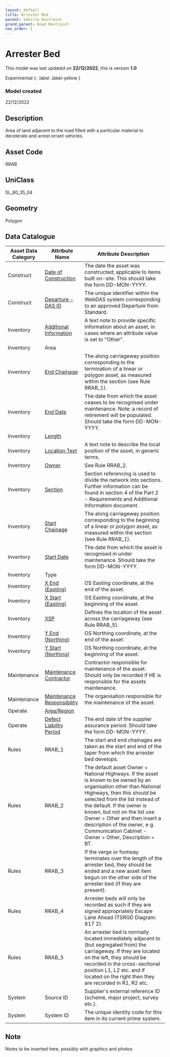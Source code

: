 ```yaml
---
layout: default
title: Arrester Bed
parent: Vehicle Restraint
grand_parent: Road Restraint
nav_order: 1
---
```


# Arrester Bed
This model was last updated on **22/12/2022**, this is version **1.0**

Experimental
{: .label .label-yellow }

### Model created
22/12/2022

## Description
Area of land adjacent to the
road filled with a particular
material to decelerate and
arrest errant vehicles.

## Asset Code
RRAB

## UniClass
SL_80_35_04

## Geometry
Polygon

## Data Catalogue

| Asset Data Category     | Attribute Name     | Attribute Description                                                                                                                                                                                                                                                                                                                                                |
|-------------------------|----------------------------|---------------------------------------------------------------------------------------------------------------------------------------------------------------------------------------------------------------------------------------------------------------------------------------------------------------------------------------------------------------------------|
| Construct               | [Date of Construction](https://s-cox.github.io/ADMM_data_dictionary/docs/attribute/Dateofconstruction.html)       | The date the asset was constructed; applicable to items built on-site. This should take the form DD-MON-YYYY.                                                                                                                                                                                                                                                             |
| Construct               | [Departure - DAS ID](https://s-cox.github.io/ADMM_data_dictionary/docs/attribute/departure.html)         | The unique identifier within the WebDAS system corresponding to an approved Departure from Standard.                                                                                                                                                                                                                                                                      |
| Inventory               | [Additional Information](https://s-cox.github.io/ADMM_data_dictionary/docs/attribute/additionalinformation.html)     | A text note to provide specific information about an asset, in cases where an attribute value is set to "Other".                                                                                                                                                                                                                                                          |
| Inventory               | Area                       |                                                                                                                                                                                                                                                                                                                                                                           |
| Inventory               | [End Chainage](https://s-cox.github.io/ADMM_data_dictionary/docs/attribute/endchainage.html)               | The along carriageway position corresponding to the termination of a linear or polygon asset, as measured within the section (see Rule RRAB_1).                                                                                                                                                                                                                           |
| Inventory               | [End Date](https://s-cox.github.io/ADMM_data_dictionary/docs/attribute/enddate.html)                   | The date from which the asset ceases to be recognised under maintenance.  Note: a record of retirement will be populated. Should take the form DD-MON-YYYY.                                                                                                                                                                                                               |
| Inventory               | [Length](https://s-cox.github.io/ADMM_data_dictionary/docs/attribute/length.html)                     |                                                                                                                                                                                                                                                                                                                                                                           |
| Inventory               | [Location Text](https://s-cox.github.io/ADMM_data_dictionary/docs/attribute/locationtext.html)              | A text note to describe the local position of the asset, in generic terms.                                                                                                                                                                                                                                                                                                |
| Inventory               | [Owner](https://s-cox.github.io/ADMM_data_dictionary/docs/attribute/owner.html)                     | See Rule RRAB_2.                                                                                                                                                                                                                                                                                                                                                          |
| Inventory               | [Section](https://s-cox.github.io/ADMM_data_dictionary/docs/attribute/section.html)                    | Section referencing is used to divide the network into sections. Further information can be found in section 4 of the Part 2 - Requirements and Additional Information document.                                                                                                                                                                                          |
| Inventory               | [Start Chainage](https://s-cox.github.io/ADMM_data_dictionary/docs/attribute/startchainage.html)             | The along carriageway position corresponding to the beginning of a linear or polygon asset, as measured within the section (see Rule RRAB_1).                                                                                                                                                                                                                             |
| Inventory               | [Start Date](https://s-cox.github.io/ADMM_data_dictionary/docs/attribute/startdate.html)                 | The date from which the asset is recognised in under maintenance. Should take the form DD-MON-YYYY.                                                                                                                                                                                                                                                                       |
| Inventory               | Type                       |                                                                                                                                                                                                                                                                                                                                                                           |
| Inventory               | [X End (Easting)](https://s-cox.github.io/ADMM_data_dictionary/docs/attribute/xend_easting.html)            | OS Easting coordinate, at the end of the asset.                                                                                                                                                                                                                                                                                                                           |
| Inventory               | [X Start (Easting)](https://s-cox.github.io/ADMM_data_dictionary/docs/attribute/xstart_easting.html)          | OS Easting coordinate, at the beginning of the asset.                                                                                                                                                                                                                                                                                                                     |
| Inventory               | [XSP](https://s-cox.github.io/ADMM_data_dictionary/docs/attribute/xsp.html)                        | Defines the location of the asset across the carriageway (see Rule RRAB_5).                                                                                                                                                                                                                                                                                               |
| Inventory               | [Y End (Northing)](https://s-cox.github.io/ADMM_data_dictionary/docs/attribute/yend_northing.html)           | OS Northing coordinate, at the end of the asset.                                                                                                                                                                                                                                                                                                                          |
| Inventory               | [Y Start (Northing)](https://s-cox.github.io/ADMM_data_dictionary/docs/attribute/ystart_northing.html)         | OS Northing coordinate, at the beginning of the asset.                                                                                                                                                                                                                                                                                                                    |
| Maintenance             | [Maintenance Contractor](https://s-cox.github.io/ADMM_data_dictionary/docs/attribute/maintenancecontractor.html)     | Contractor responsible for maintenance of the asset. Should only be recorded if HE is responsible for the assets maintenance.                                                                                                                                                                                                                                             |
| Maintenance             | [Maintenance Responsibility](https://s-cox.github.io/ADMM_data_dictionary/docs/attribute/maintenanceresponsibilty.html)  | The organisation responsible for the maintenance of the asset.                                                                                                                                                                                                                                                                                                            |
| Operate                 | [Area/Region](https://s-cox.github.io/ADMM_data_dictionary/docs/attribute/area_region.html)                 |                                                                                                                                                                                                                                                                                                                                                                           |
| Operate                 | [Defect Liability Period](https://s-cox.github.io/ADMM_data_dictionary/docs/attribute/defectliabilityperiod.html)     | The end date of the supplier assurance period. Should take the form DD-MON-YYYY.                                                                                                                                                                                                                                                                                          |
| Rules                   | RRAB_1                     | The start and end chainages are taken as the start and end of the taper from which the arrester bed develops.                                                                                                                                                                                                                                                             |
| Rules                   | RRAB_2                     | The default asset Owner = National Highways. If the asset is known to be owned by an organisation other than National Highways, then this should be selected from the list instead of the default. If the owner is known, but not on the list use Owner = Other and then insert a description of the owner, e g. Communication Cabinet - Owner = Other, Description = BT. |
| Rules                   | RRAB_3                     | If the verge or footway terminates over the length of the arrester bed, they should be ended and a new asset item begun on the other side of the arrester bed (if they are present).                                                                                                                                                                                      |
| Rules                   | RRAB_4                     | Arrester beds will only be recorded as such if they are signed appropriately Escape Lane Ahead (TSRGD Diagram: 817 2).                                                                                                                                                                                                                                                    |
| Rules                   | RRAB_5                     | An arrester bed is normally located immediately adjacent to (but segregated from) the carriageway. If they are located on the left, they should be recorded in the cross-sectional position L1, L2 etc. and if located on the right then they are recorded in R1, R2 etc.                                                                                                 |
| System                  | Source ID                  | Supplier's external reference ID (scheme, major project, survey etc.).                                                                                                                                                                                                                                                                                                    |
| System                  | System ID                  | The unique identity code for this item in its current prime system.                                                                                                                                                                                                                                                                                                       |

## Note
Notes to be inserted here, possibly with graphics and photos
